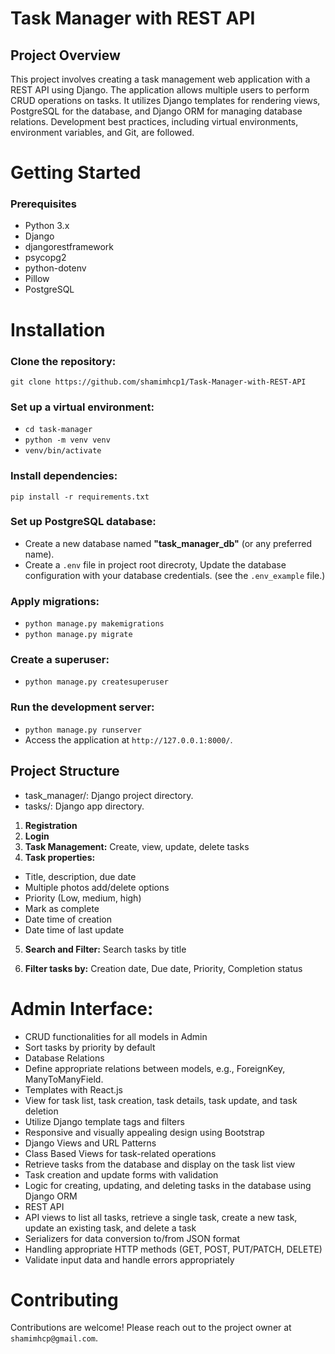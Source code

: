 # Task Manager with REST API

## Project Overview
This project involves creating a task management web application with a REST API using Django. The application allows multiple users to perform CRUD operations on tasks. It utilizes Django templates for rendering views, PostgreSQL for the database, and Django ORM for managing database relations. Development best practices, including virtual environments, environment variables, and Git, are followed.

# Getting Started
### Prerequisites
- Python 3.x
- Django
- djangorestframework
- psycopg2
- python-dotenv
- Pillow
- PostgreSQL

# Installation
### Clone the repository:
`git clone https://github.com/shamimhcp1/Task-Manager-with-REST-API`

### Set up a virtual environment:
- `cd task-manager`
- `python -m venv venv`
- `venv/bin/activate`

### Install dependencies:
`pip install -r requirements.txt`

### Set up PostgreSQL database:
- Create a new database named **"task_manager_db"** (or any preferred name).
- Create a `.env` file in project root direcroty, Update the database configuration with your database credentials. (see the `.env_example` file.)

### Apply migrations:
- `python manage.py makemigrations`
- `python manage.py migrate`

### Create a superuser:
- `python manage.py createsuperuser`

### Run the development server:
- `python manage.py runserver`
- Access the application at `http://127.0.0.1:8000/`.

## Project Structure
- task_manager/: Django project directory.
- tasks/: Django app directory.

1. **Registration**
2. **Login**
3. **Task Management:** Create, view, update, delete tasks
4. **Task properties:**
- Title, description, due date
- Multiple photos add/delete options
- Priority (Low, medium, high)
- Mark as complete
- Date time of creation
- Date time of last update

5. **Search and Filter:** Search tasks by title

6. **Filter tasks by:** Creation date, Due date, Priority, Completion status

# Admin Interface:
- CRUD functionalities for all models in Admin
- Sort tasks by priority by default
- Database Relations
- Define appropriate relations between models, e.g., ForeignKey, ManyToManyField.
- Templates with React.js
- View for task list, task creation, task details, task update, and task deletion
- Utilize Django template tags and filters
- Responsive and visually appealing design using Bootstrap
- Django Views and URL Patterns
- Class Based Views for task-related operations
- Retrieve tasks from the database and display on the task list view
- Task creation and update forms with validation
- Logic for creating, updating, and deleting tasks in the database using Django ORM
- REST API
- API views to list all tasks, retrieve a single task, create a new task, update an existing task, and delete a task
- Serializers for data conversion to/from JSON format
- Handling appropriate HTTP methods (GET, POST, PUT/PATCH, DELETE)
- Validate input data and handle errors appropriately

# Contributing
Contributions are welcome! Please reach out to the project owner at `shamimhcp@gmail.com`. 